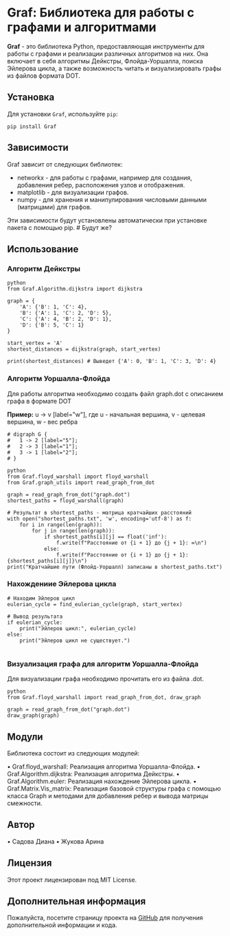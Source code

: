 # Graf: Библиотека для работы с графами и алгоритмами

**Graf** - это библиотека Python, предоставляющая инструменты для работы с графами и реализации различных алгоритмов на них. Она включает в себя алгоритмы Дейкстры, Флойда-Уоршалла, поиска Эйлерова цикла, а также возможность читать и визуализировать графы из файлов формата DOT.

## Установка

Для установки `Graf`, используйте `pip`:

`pip install Graf`

## Зависимости

Graf зависит от следующих библиотек:

-   networkx - для работы с графами, например для создания, добавления ребер, расположения узлов и отображения.
-   matplotlib - для визуализации графов.
-   numpy - для хранения и манипулирования числовыми данными (матрицами) для графов.

Эти зависимости будут установлены автоматически при установке пакета с помощью pip. # Будут же?

## Использование

### Алгоритм Дейкстры

```
python
from Graf.Algorithm.dijkstra import dijkstra

graph = {
    'A': {'B': 1, 'C': 4},
    'B': {'A': 1, 'C': 2, 'D': 5},
    'C': {'A': 4, 'B': 2, 'D': 1},
    'D': {'B': 5, 'C': 1}
}

start_vertex = 'A'
shortest_distances = dijkstra(graph, start_vertex)

print(shortest_distances) # Выведет {'A': 0, 'B': 1, 'C': 3, 'D': 4}
```

### Алгоритм Уоршалла-Флойда

Для работы алгоритма необходимо создать файл graph.dot с описанием графа в формате DOT

**Пример:** u -> v [label="w"], где u - начальная вершина, v - целевая вершина, w - вес ребра
```
# digraph G {
#   1 -> 2 [label="5"];
#   2 -> 3 [label="1"];
#   3 -> 1 [label="2"];
# }
```

```
python
from Graf.floyd_warshall import floyd_warshall
from Graf.graph_utils import read_graph_from_dot

graph = read_graph_from_dot("graph.dot")
shortest_paths = floyd_warshall(graph)

# Результат в shortest_paths - матрица кратчайших расстояний
with open("shortest_paths.txt", 'w', encoding='utf-8') as f:
    for i in range(len(graph)):
        for j in range(len(graph)):
            if shortest_paths[i][j] == float('inf'):
                f.write(f"Расстояние от {i + 1} до {j + 1}: ∞\n")
            else:
                f.write(f"Расстояние от {i + 1} до {j + 1}: {shortest_paths[i][j]}\n")
print("Кратчайшие пути (Флойд-Уоршалл) записаны в shortest_paths.txt")
```

### Нахождениие Эйлерова цикла

```
# Находим Эйлеров цикл
eulerian_cycle = find_eulerian_cycle(graph, start_vertex)

# Вывод результата
if eulerian_cycle:
    print("Эйлеров цикл:", eulerian_cycle)
else:
    print("Эйлеров цикл не существует.")


```

### Визуализация графа для алгоритм Уоршалла-Флойда

Для визуализации графа необходимо прочитать его из файла .dot.

```
python
from Graf.floyd_warshall import read_graph_from_dot, draw_graph

graph = read_graph_from_dot("graph.dot")
draw_graph(graph)
```

## Модули

Библиотека состоит из следующих модулей:

•   Graf.floyd_warshall: Реализация алгоритма Уоршалла-Флойда.
•   Graf.Algorithm.dijkstra: Реализация алгоритма Дейкстры.
•   Graf.Algorithm.euler: Реализация нахождение Эйлерова цикла.
•   Graf.Matrix.Vis_matrix: Реализация базовой структуры графа с помощью класса Graph и методами для добавления ребер и вывода матрицы смежности.

## Автор

•   Садова Диана
•   Жукова Арина

## Лицензия

Этот проект лицензирован под MIT License.

## Дополнительная информация

Пожалуйста, посетите страницу проекта на [GitHub](https://github.com/DianaSadova/Graf) для получения дополнительной информации и кода.
